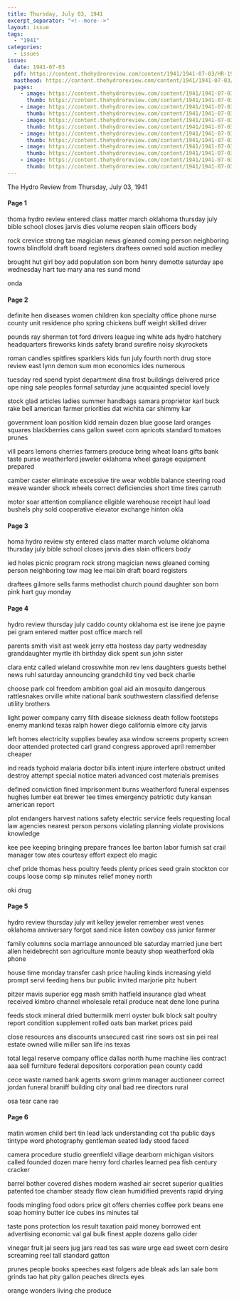 ```yaml
---
title: Thursday, July 03, 1941
excerpt_separator: "<!--more-->"
layout: issue
tags:
  - "1941"
categories:
  - issues
issue:
  date: 1941-07-03
  pdf: https://content.thehydroreview.com/content/1941/1941-07-03/HR-1941-07-03.pdf
  masthead: https://content.thehydroreview.com/content/1941/1941-07-03/masthead/HR-1941-07-03.jpg
  pages:
    - image: https://content.thehydroreview.com/content/1941/1941-07-03/medium/HR-1941-07-03-01.jpg
      thumb: https://content.thehydroreview.com/content/1941/1941-07-03/thumbnails/HR-1941-07-03-01.jpg
    - image: https://content.thehydroreview.com/content/1941/1941-07-03/medium/HR-1941-07-03-02.jpg
      thumb: https://content.thehydroreview.com/content/1941/1941-07-03/thumbnails/HR-1941-07-03-02.jpg
    - image: https://content.thehydroreview.com/content/1941/1941-07-03/medium/HR-1941-07-03-03.jpg
      thumb: https://content.thehydroreview.com/content/1941/1941-07-03/thumbnails/HR-1941-07-03-03.jpg
    - image: https://content.thehydroreview.com/content/1941/1941-07-03/medium/HR-1941-07-03-04.jpg
      thumb: https://content.thehydroreview.com/content/1941/1941-07-03/thumbnails/HR-1941-07-03-04.jpg
    - image: https://content.thehydroreview.com/content/1941/1941-07-03/medium/HR-1941-07-03-05.jpg
      thumb: https://content.thehydroreview.com/content/1941/1941-07-03/thumbnails/HR-1941-07-03-05.jpg
    - image: https://content.thehydroreview.com/content/1941/1941-07-03/medium/HR-1941-07-03-06.jpg
      thumb: https://content.thehydroreview.com/content/1941/1941-07-03/thumbnails/HR-1941-07-03-06.jpg
---
```


The Hydro Review from Thursday, July 03, 1941

<!--more-->

<h4>Page 1</h4>
<p>thoma hydro review entered class matter march oklahoma thursday july bible school closes jarvis dies volume reopen slain officers body</p>
<p>rock crevice strong tae magician news gleaned coming person neighboring towns blindfold draft board registers draftees owned sold auction medley</p>
<p>brought hut girl boy add population son born henry demotte saturday ape wednesday hart tue mary ana res sund mond</p>
<p>onda</p>
<h4>Page 2</h4>
<p>definite hen diseases women children kon specialty office phone nurse county unit residence pho spring chickens buff weight skilled driver</p>
<p>pounds ray sherman tot ford drivers league ing white ads hydro hatchery headquarters fireworks kinds safety brand surefire noisy skyrockets</p>
<p>roman candles spitfires sparklers kids fun july fourth north drug store review east lynn demon sum mon economics ides numerous</p>
<p>tuesday red spend typist department dina frost buildings delivered price ope ning sale peoples formal saturday june acquainted special lovely</p>
<p>stock glad articles ladies summer handbags samara proprietor karl buck rake bell american farmer priorities dat wichita car shimmy kar</p>
<p>government loan position kidd remain dozen blue goose lard oranges squares blackberries cans gallon sweet corn apricots standard tomatoes prunes</p>
<p>vill pears lemons cherries farmers produce bring wheat loans gifts bank taste purse weatherford jeweler oklahoma wheel garage equipment prepared</p>
<p>camber caster eliminate excessive tire wear wobble balance steering road weave wander shock wheels correct deficiencies short time tires carruth</p>
<p>motor soar attention compliance eligible warehouse receipt haul load bushels phy sold cooperative elevator exchange hinton okla</p>
<h4>Page 3</h4>
<p>homa hydro review sty entered class matter march volume oklahoma thursday july bible school closes jarvis dies slain officers body</p>
<p>ied holes picnic program rock strong magician news gleaned coming person neighboring tow mag lee mai bin draft board registers</p>
<p>draftees gilmore sells farms methodist church pound daughter son born pink hart guy monday</p>
<h4>Page 4</h4>
<p>hydro review thursday july caddo county oklahoma est ise irene joe payne pei gram entered matter post office march rell</p>
<p>parents smith visit ast week jerry etta hostess day party wednesday granddaughter myrtle ith birthday dick spent sun john sister</p>
<p>clara entz called wieland crosswhite mon rev lens daughters guests bethel news ruhl saturday announcing grandchild tiny ved beck charlie</p>
<p>choose park col freedom ambition goal aid ain mosquito dangerous rattlesnakes orville white national bank southwestern classified defense utility brothers</p>
<p>light power company carry filth disease sickness death follow footsteps enemy mankind texas ralph hower diego california elmore city jarvis</p>
<p>left homes electricity supplies bewley asa window screens property screen door attended protected carl grand congress approved april remember cheaper</p>
<p>ind reads typhoid malaria doctor bills intent injure interfere obstruct united destroy attempt special notice materi advanced cost materials premises</p>
<p>defined conviction fined imprisonment burns weatherford funeral expenses hughes lumber eat brewer tee times emergency patriotic duty kansan american report</p>
<p>plot endangers harvest nations safety electric service feels requesting local law agencies nearest person persons violating planning violate provisions knowledge</p>
<p>kee pee keeping bringing prepare frances lee barton labor furnish sat crail manager tow ates courtesy effort expect elo magic</p>
<p>chef pride thomas hess poultry feeds plenty prices seed grain stockton cor coups loose comp sip minutes relief money north</p>
<p>oki drug</p>
<h4>Page 5</h4>
<p>hydro review thursday july wit kelley jeweler remember west venes oklahoma anniversary forgot sand nice listen cowboy oss junior farmer</p>
<p>family columns socia marriage announced bie saturday married june bert allen heidebrecht son agriculture monte beauty shop weatherford okla phone</p>
<p>house time monday transfer cash price hauling kinds increasing yield prompt servi feeding hens bur public invited marjorie pitz hubert</p>
<p>pitzer mavis superior egg mash smith hatfield insurance glad wheat received kimbro channel wholesale retail produce neat dene lone purina</p>
<p>feeds stock mineral dried buttermilk merri oyster bulk block salt poultry report condition supplement rolled oats ban market prices paid</p>
<p>close resources ans discounts unsecured cast rine sows ost sin pei real estate owned wille miller san life ins texas</p>
<p>total legal reserve company office dallas north hume machine lies contract aaa sell furniture federal depositors corporation pean county cadd</p>
<p>cece waste named bank agents sworn grimm manager auctioneer correct jordan funeral braniff building city onal bad ree directors rural</p>
<p>osa tear cane rae</p>
<h4>Page 6</h4>
<p>matin women child bert tin lead lack understanding cot tha public days tintype word photography gentleman seated lady stood faced</p>
<p>camera procedure studio greenfield village dearborn michigan visitors called founded dozen mare henry ford charles learned pea fish century cracker</p>
<p>barrel bother covered dishes modern washed air secret superior qualities patented toe chamber steady flow clean humidified prevents rapid drying</p>
<p>foods mingling food odors price git offers cherries coffee pork beans ene soap hominy butter ice cubes ins minutes tal</p>
<p>taste pons protection los result taxation paid money borrowed ent advertising economic val gal bulk finest apple dozens gallo cider</p>
<p>vinegar fruit jai seers jug jars read tes sas ware urge ead sweet corn desire screaming reel tall standard gatton</p>
<p>prunes people books speeches east folgers ade bleak ads lan sale bom grinds tao hat pity gallon peaches directs eyes</p>
<p>orange wonders living che produce</p>
